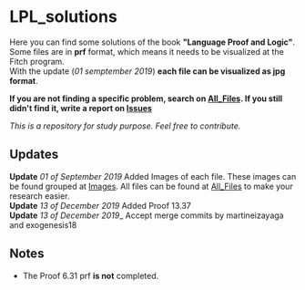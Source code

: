 # LPL_solutions
Here you can find some solutions of the book __"Language Proof and Logic"__.  
Some files are in __prf__ format, which means it needs to be visualized at the Fitch program.  
With the update (_01 semptember 2019_) __each file can be visualized as jpg format__.  
  
__If you are not finding a specific problem, search on [All_Files](https://github.com/Jumaruba/LPL-solutions/tree/master/All_Files). If you still didn't find it, write a report on [Issues](https://github.com/Jumaruba/LPL-solutions/issues)__

_This is a repository for study purpose. Feel free to contribute._

## Updates

__Update__ _01 of September 2019_ Added Images of each file. These images can be found grouped at [Images](https://github.com/Jumaruba/LPL-solutions/tree/master/Images). All files can be found at [All_Files](https://github.com/Jumaruba/LPL-solutions/tree/master/All_Files) to make your research easier.  
__Update__ _13 of December 2019_ Added Proof 13.37  
__Update__ _13 of December 2019__ Accept merge commits by martineizayaga and exogenesis18

## Notes 

- The Proof 6.31 prf __is not__ completed.

